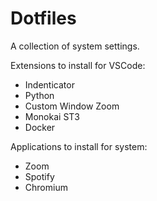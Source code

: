 # Dotfiles

A collection of system settings.

Extensions to install for VSCode:

* Indenticator
* Python
* Custom Window Zoom
* Monokai ST3
* Docker

Applications to install for system:

* Zoom
* Spotify
* Chromium
